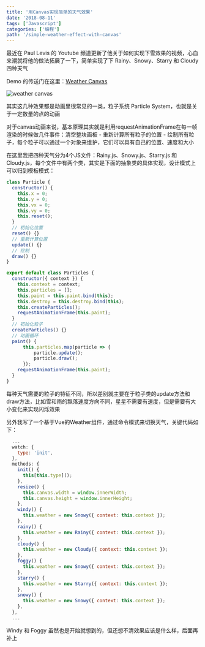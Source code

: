```yaml
---
title: '用Canvas实现简单的天气效果'
date: '2018-08-11'
tags: ['Javascript']
categories: ['编程']
path: '/simple-weather-effect-with-canvas'
---
```


最近在 Paul Levis 的 Youtube 频道更新了他关于如何实现下雪效果的视频，心血来潮就将他的做法拓展了一下，简单实现了下 Rainy、Snowy、Starry 和 Cloudy 四种天气

Demo 的传送门在这里：[Weather Canvas](https://silentmaker.github.io/weather-canvas/)

![weather canvas](/Users/maxingcong/Code/blog/src/pages/images/weather-canvas.jpg)

其实这几种效果都是动画里很常见的一类，粒子系统 Particle System，也就是关于一定数量的点的动画

对于canvas动画来说，基本原理其实就是利用requestAnimationFrame在每一帧渲染的时候做几件事件：清空整块画板 - 重新计算所有粒子的位置 - 绘制所有粒子，每个粒子可以通过一个对象来维护，它们可以具有自己的位置、速度和大小

在这里我把四种天气分为4个JS文件：Rainy.js、Snowy.js、Starry.js 和 Cloudy.js，每个文件中有两个类，其实是下面的抽象类的具体实现，设计模式上可以归到模板模式：

```javascript
class Particle {
  constructor() {
    this.x = 0;
    this.y = 0;
    this.vx = 0;
    this.vy = 0;
    this.reset();
  }
  // 初始化位置
  reset() {}
  // 重新计算位置
  update() {}
  // 绘制
  draw() {}
}

export default class Particles {
  constructor({ context }) {
    this.context = context;
    this.particles = [];
    this.paint = this.paint.bind(this);
    this.destroy = this.destroy.bind(this);
    this.createParticles();
    requestAnimationFrame(this.paint);
  }
  // 初始化粒子
  createParticles() {}
  // 动画循环
  paint() {
      this.particles.map(particle => {
          particle.update();
          particle.draw();
      });
    requestAnimationFrame(this.paint);
  }
}
```

每种天气需要的粒子的特征不同，所以差别就主要在于粒子类的update方法和draw方法，比如雪和雨的飘落速度方向不同，星星不需要有速度，但是需要有大小变化来实现闪烁效果

另外我写了一个基于Vue的Weather组件，通过命令模式来切换天气，关键代码如下：

```javascript
  ...
  watch: {
    type: 'init',
  },
  methods: {
    init() {
      this[this.type]();
    },
    resize() {
      this.canvas.width = window.innerWidth;
      this.canvas.height = window.innerHeight;
    },
    windy() {
      this.weather = new Snowy({ context: this.context });
    },
    rainy() {
      this.weather = new Rainy({ context: this.context });
    },
    cloudy() {
      this.weather = new Cloudy({ context: this.context });
    },
    foggy() {
      this.weather = new Snowy({ context: this.context });
    },
    starry() {
      this.weather = new Starry({ context: this.context });
    },
    snowy() {
      this.weather = new Snowy({ context: this.context });
    },
  },
  ...
```

Windy 和 Foggy 虽然也是开始就想到的，但还想不清效果应该是什么样，后面再补上